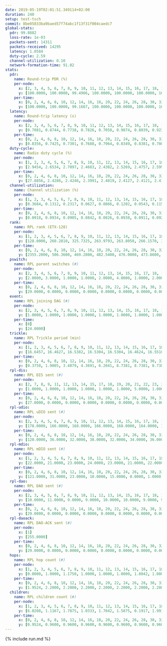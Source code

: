 ```yaml
---
date: 2019-05-19T02:01:51.349114+02:00
duration: 240
setup: test-tsch
commit: 8be05833ba9baed57f74abc1f13f31f004caedc7
global-stats:
  pdr: 99.8882
  loss-rate: 1e-03
  packets-sent: 14311
  packets-received: 14295
  latency: 1.0584
  duty-cycle: 2.59
  channel-utilization: 0.10
  network-formation-time: 91.02
stats:
  pdr:
    name: Round-trip PDR (%)
    per-node:
      x: [2, 3, 4, 5, 6, 7, 8, 9, 10, 11, 12, 13, 14, 15, 16, 17, 18, 19, 20, 21, 22, 23, 24, 25]
      y: [100.0000, 100.0000, 99.4966, 100.0000, 100.0000, 100.0000, 100.0000, 100.0000, 100.0000, 99.6774, 100.0000, 100.0000, 100.0000, 100.0000, 100.0000, 99.4924, 99.8336, 100.0000, 100.0000, 99.6454, 99.8366, 99.8392, 100.0000, 99.4801]
    per-time:
      x: [0, 2, 4, 6, 8, 10, 12, 14, 16, 18, 20, 22, 24, 26, 28, 30, 32, 34, 36, 38, 40, 42, 44, 46, 48, 50, 52, 54, 56, 58, 60, 62, 64, 66, 68, 70, 72, 74, 76, 78, 80, 82, 84, 86, 88, 90, 92, 94, 96, 98, 100, 102, 104, 106, 108, 110, 112, 114, 116, 118, 120, 122, 124, 126, 128, 130, 132, 134, 136, 138, 140, 142, 144, 146, 148, 150, 152, 154, 156, 158, 160, 162, 164, 166, 168, 170, 172, 174, 176, 178, 180, 182, 184, 186, 188, 190, 192, 194, 196, 198, 200, 202, 204, 206, 208, 210, 212, 214, 216, 218, 220, 222, 224, 226, 228, 230, 232, 234, 236, 238, 240]
      y: [100.0000, 100.0000, 99.1667, 100.0000, 100.0000, 100.0000, 100.0000, 100.0000, 100.0000, 100.0000, 100.0000, 100.0000, 100.0000, 100.0000, 100.0000, 100.0000, 100.0000, 100.0000, 100.0000, 99.1667, 100.0000, 100.0000, 100.0000, 100.0000, 100.0000, 100.0000, 100.0000, 100.0000, 100.0000, 100.0000, 100.0000, 100.0000, 100.0000, 100.0000, 100.0000, 100.0000, 99.1667, 100.0000, 100.0000, 98.3333, 100.0000, 100.0000, 100.0000, 100.0000, 100.0000, 100.0000, 100.0000, 100.0000, 100.0000, 100.0000, 100.0000, 100.0000, 100.0000, 100.0000, 100.0000, 100.0000, 100.0000, 100.0000, 100.0000, 100.0000, 100.0000, 100.0000, 100.0000, 100.0000, 100.0000, 100.0000, 100.0000, 100.0000, 100.0000, 99.1667, 100.0000, 100.0000, 100.0000, 100.0000, 100.0000, 100.0000, 100.0000, 99.1667, 99.1667, 100.0000, 100.0000, 100.0000, 100.0000, 99.1667, 100.0000, 100.0000, 100.0000, 100.0000, 100.0000, 100.0000, 100.0000, 100.0000, 100.0000, 100.0000, 100.0000, 100.0000, 100.0000, 100.0000, 99.1667, 98.3333, 98.3333, 99.1667, 100.0000, 99.1667, 100.0000, 100.0000, 100.0000, 100.0000, 100.0000, 100.0000, 100.0000, 100.0000, 100.0000, 100.0000, 100.0000, 100.0000, 100.0000, 100.0000, 100.0000, 100.0000, null]
  latency:
    name: Round-trip latency (s)
    per-node:
      x: [2, 3, 4, 5, 6, 7, 8, 9, 10, 11, 12, 13, 14, 15, 16, 17, 18, 19, 20, 21, 22, 23, 24, 25]
      y: [0.7081, 0.8744, 0.7738, 0.7826, 0.7058, 0.9874, 0.8039, 0.9235, 0.8886, 0.9980, 0.8819, 0.8887, 0.9239, 1.2018, 1.0758, 1.0437, 1.2093, 1.1751, 1.1315, 1.3859, 1.3912, 1.5479, 1.4831, 1.6070]
    per-time:
      x: [0, 2, 4, 6, 8, 10, 12, 14, 16, 18, 20, 22, 24, 26, 28, 30, 32, 34, 36, 38, 40, 42, 44, 46, 48, 50, 52, 54, 56, 58, 60, 62, 64, 66, 68, 70, 72, 74, 76, 78, 80, 82, 84, 86, 88, 90, 92, 94, 96, 98, 100, 102, 104, 106, 108, 110, 112, 114, 116, 118, 120, 122, 124, 126, 128, 130, 132, 134, 136, 138, 140, 142, 144, 146, 148, 150, 152, 154, 156, 158, 160, 162, 164, 166, 168, 170, 172, 174, 176, 178, 180, 182, 184, 186, 188, 190, 192, 194, 196, 198, 200, 202, 204, 206, 208, 210, 212, 214, 216, 218, 220, 222, 224, 226, 228, 230, 232, 234, 236, 238, 240]
      y: [0.8356, 0.7425, 0.7301, 0.7688, 0.7964, 0.8349, 0.8381, 0.7084, 0.7329, 0.7254, 0.7403, 0.6918, 0.6643, 0.6839, 0.6930, 0.6774, 0.6925, 0.7305, 0.6764, 0.6808, 0.7157, 0.6532, 0.6692, 0.7330, 0.7553, 0.6954, 0.7261, 0.6448, 0.6515, 0.6878, 0.6459, 0.6473, 0.7191, 0.7220, 0.7005, 0.6875, 0.8154, 0.6841, 0.7045, 0.7015, 0.7364, 0.7083, 0.7448, 0.6960, 0.6623, 0.7300, 0.6579, 0.7551, 0.6854, 0.7721, 0.6957, 0.7142, 0.6542, 0.7946, 0.8465, 0.7148, 0.6977, 0.7266, 0.7310, 0.8798, 0.9926, 0.9191, 0.7424, 0.6925, 0.7523, 1.1071, 1.3908, 1.1225, 0.9331, 0.9011, 0.7489, 1.0993, 1.5961, 1.5131, 1.3212, 1.0928, 0.9990, 1.2136, 1.6340, 1.5812, 1.5322, 1.4428, 1.2578, 1.2079, 1.6307, 1.6177, 1.6403, 1.5836, 1.5448, 1.3700, 1.5312, 1.5876, 1.6431, 1.5228, 1.5778, 1.6063, 1.6615, 1.6676, 1.6011, 1.5592, 1.5927, 1.6083, 1.6418, 1.5992, 1.5856, 1.5782, 1.5166, 1.5312, 1.4968, 1.5298, 1.5336, 1.5204, 1.5473, 1.5214, 1.5688, 1.4987, 1.5473, 1.5547, 1.5311, 1.5586, null]
  duty-cycle:
    name: Radio duty cycle (%)
    per-node:
      x: [1, 2, 3, 4, 5, 6, 7, 8, 9, 10, 11, 12, 13, 14, 15, 16, 17, 18, 19, 20, 21, 22, 23, 24, 25]
      y: [2.9454, 2.6534, 2.7097, 2.4683, 2.4382, 2.5269, 2.4757, 2.5993, 2.5084, 2.3904, 2.4694, 2.6774, 2.5173, 2.4470, 2.5930, 2.6448, 2.5814, 2.6555, 2.6470, 2.7803, 2.6989, 2.6790, 2.7354, 2.7379, 2.7592]
    per-time:
      x: [0, 2, 4, 6, 8, 10, 12, 14, 16, 18, 20, 22, 24, 26, 28, 30, 32, 34, 36, 38, 40, 42, 44, 46, 48, 50, 52, 54, 56, 58, 60, 62, 64, 66, 68, 70, 72, 74, 76, 78, 80, 82, 84, 86, 88, 90, 92, 94, 96, 98, 100, 102, 104, 106, 108, 110, 112, 114, 116, 118, 120, 122, 124, 126, 128, 130, 132, 134, 136, 138, 140, 142, 144, 146, 148, 150, 152, 154, 156, 158, 160, 162, 164, 166, 168, 170, 172, 174, 176, 178, 180, 182, 184, 186, 188, 190, 192, 194, 196, 198, 200, 202, 204, 206, 208, 210, 212, 214, 216, 218, 220, 222, 224, 226, 228, 230, 232, 234, 236, 238, 240]
      y: [27.8856, 2.4286, 2.4246, 2.3991, 2.4019, 2.4127, 2.4121, 2.4176, 2.3959, 2.3988, 2.3993, 2.3872, 2.4014, 2.3907, 2.4208, 2.4036, 2.3994, 2.4032, 2.3899, 2.3979, 2.3898, 2.3851, 2.4001, 2.4072, 2.4009, 2.3956, 2.4063, 2.4108, 2.4092, 2.3955, 2.3890, 2.3986, 2.3943, 2.3987, 2.4022, 2.3966, 2.3914, 2.4005, 2.3896, 2.7476, 2.4169, 2.4229, 2.3173, 2.3972, 2.3833, 2.3968, 2.3980, 2.3957, 2.4009, 2.3903, 2.3992, 2.3938, 2.4032, 2.3923, 2.4014, 2.3939, 2.3988, 2.4058, 2.4213, 2.3896, 2.3915, 2.3973, 2.3926, 2.3923, 2.3820, 2.3938, 2.4085, 2.3933, 2.4112, 2.3931, 2.3872, 2.4011, 2.4130, 2.3942, 2.3986, 2.3973, 2.4149, 2.4189, 2.4241, 2.4070, 2.4095, 2.4012, 2.4080, 2.4283, 2.4182, 2.4233, 2.4244, 2.4206, 2.4042, 2.3989, 2.4002, 2.3897, 2.3957, 2.4198, 2.3854, 2.4062, 2.4083, 2.4208, 2.4135, 2.4176, 2.4013, 2.4189, 2.4103, 2.4464, 2.4201, 2.4208, 2.4118, 2.4055, 2.3996, 2.3903, 2.4031, 2.3912, 2.4116, 2.4008, 2.4058, 2.4045, 2.3988, 2.4084, 2.4196, 2.3894, null]
  channel-utilization:
    name: Channel utilization (%)
    per-node:
      x: [1, 2, 3, 4, 5, 6, 7, 8, 9, 10, 11, 12, 13, 14, 15, 16, 17, 18, 19, 20, 21, 22, 23, 24, 25]
      y: [0.3684, 0.1312, 0.2317, 0.0627, 0.0866, 0.1202, 0.0543, 0.1154, 0.0311, 0.0362, 0.0368, 0.0453, 0.1306, 0.0412, 0.1031, 0.1203, 0.0807, 0.0543, 0.0409, 0.0501, 0.0609, 0.0601, 0.0341, 0.0321, 0.0325]
    per-time:
      x: [0, 2, 4, 6, 8, 10, 12, 14, 16, 18, 20, 22, 24, 26, 28, 30, 32, 34, 36, 38, 40, 42, 44, 46, 48, 50, 52, 54, 56, 58, 60, 62, 64, 66, 68, 70, 72, 74, 76, 78, 80, 82, 84, 86, 88, 90, 92, 94, 96, 98, 100, 102, 104, 106, 108, 110, 112, 114, 116, 118, 120, 122, 124, 126, 128, 130, 132, 134, 136, 138, 140, 142, 144, 146, 148, 150, 152, 154, 156, 158, 160, 162, 164, 166, 168, 170, 172, 174, 176, 178, 180, 182, 184, 186, 188, 190, 192, 194, 196, 198, 200, 202, 204, 206, 208, 210, 212, 214, 216, 218, 220, 222, 224, 226, 228, 230, 232, 234, 236, 238, 240]
      y: [0.0918, 0.0934, 0.0905, 0.0842, 0.0826, 0.0938, 0.0911, 0.0920, 0.0796, 0.0850, 0.0853, 0.0794, 0.0859, 0.0790, 0.0917, 0.0834, 0.0831, 0.0876, 0.0793, 0.0839, 0.0810, 0.0786, 0.0825, 0.0857, 0.0872, 0.0821, 0.0886, 0.0913, 0.0905, 0.0830, 0.0815, 0.0810, 0.0834, 0.0850, 0.0862, 0.0832, 0.0835, 0.0871, 0.0809, 0.2618, 0.0877, 0.0890, 0.0326, 0.0826, 0.0783, 0.0832, 0.0842, 0.0825, 0.0846, 0.0798, 0.0826, 0.0803, 0.0847, 0.0802, 0.0851, 0.0815, 0.0833, 0.0849, 0.0943, 0.0795, 0.0795, 0.0827, 0.0815, 0.0817, 0.0762, 0.0813, 0.0872, 0.0811, 0.0878, 0.0800, 0.0780, 0.0853, 0.0910, 0.0811, 0.0832, 0.0818, 0.0897, 0.0924, 0.0943, 0.0884, 0.0887, 0.0857, 0.0901, 0.0954, 0.0945, 0.0944, 0.0936, 0.0944, 0.0863, 0.0843, 0.0856, 0.0802, 0.0831, 0.0930, 0.0773, 0.0878, 0.0878, 0.0950, 0.0910, 0.0936, 0.0846, 0.0906, 0.0870, 0.1025, 0.0913, 0.0922, 0.0890, 0.0856, 0.0833, 0.0781, 0.0819, 0.0784, 0.0875, 0.0826, 0.0861, 0.0854, 0.0832, 0.0869, 0.0913, 0.0780, null]
  rank:
    name: RPL rank (ETX-128)
    per-node:
      x: [1, 2, 3, 4, 5, 6, 7, 8, 9, 10, 11, 12, 13, 14, 15, 16, 17, 18, 19, 20, 21, 22, 23, 24, 25]
      y: [128.0000, 260.2810, 325.7325, 263.9793, 263.8050, 266.1570, 383.0451, 303.0788, 441.6570, 404.6556, 457.9918, 405.2213, 399.4544, 443.5267, 462.3566, 487.0364, 454.0658, 569.2540, 826.6393, 598.5968, 877.4756, 621.0486, 713.5447, 724.4480, 722.8571]
    per-time:
      x: [0, 2, 4, 6, 8, 10, 12, 14, 16, 18, 20, 22, 24, 26, 28, 30, 32, 34, 36, 38, 40, 42, 44, 46, 48, 50, 52, 54, 56, 58, 60, 62, 64, 66, 68, 70, 72, 74, 76, 78, 80, 82, 84, 86, 88, 90, 92, 94, 96, 98, 100, 102, 104, 106, 108, 110, 112, 114, 116, 118, 120, 122, 124, 126, 128, 130, 132, 134, 136, 138, 140, 142, 144, 146, 148, 150, 152, 154, 156, 158, 160, 162, 164, 166, 168, 170, 172, 174, 176, 178, 180, 182, 184, 186, 188, 190, 192, 194, 196, 198, 200, 202, 204, 206, 208, 210, 212, 214, 216, 218, 220, 222, 224, 226, 228, 230, 232, 234, 236, 238, 240]
      y: [2355.2000, 506.3600, 469.2800, 482.5400, 476.0000, 473.8600, 475.6400, 468.0000, 452.7400, 446.2353, 443.3529, 441.3200, 437.0980, 435.6000, 436.1400, 433.4000, 431.6600, 434.0200, 431.6600, 433.5200, 443.3000, 454.2157, 469.1200, 482.0800, 477.2200, 480.4314, 473.2400, 492.3393, 466.7451, 449.8200, 445.2200, 441.2200, 441.1400, 443.1200, 443.3600, 442.2800, 441.3200, 464.5882, 449.3800, 423.0873, 407.4877, 390.4742, 399.9067, 440.2800, 436.9400, 436.5000, 435.8400, 435.3400, 436.6667, 430.2600, 432.1569, 429.5600, 434.1000, 450.8000, 452.4200, 451.3400, 446.7000, 448.3137, 445.4231, 432.6400, 432.8400, 431.9600, 431.5600, 433.0200, 433.7451, 428.4118, 425.7800, 427.6400, 428.4200, 429.2000, 432.4400, 440.4151, 445.6667, 438.6600, 444.8431, 442.1800, 446.4800, 454.7308, 461.2157, 460.6346, 456.5000, 451.3400, 456.4615, 451.3077, 456.2200, 460.2800, 468.8000, 464.2200, 471.0943, 455.3200, 454.2353, 454.8269, 450.1373, 447.7000, 445.7800, 455.7692, 445.4706, 457.0755, 466.9811, 472.1569, 472.6731, 479.5000, 479.9600, 473.5556, 468.8077, 470.9400, 475.9273, 452.4510, 447.2200, 448.8000, 445.1200, 444.5600, 448.9400, 447.8400, 446.9412, 440.8200, 442.6471, 447.0000, 463.0385, 459.3137, null]
  pswitch:
    name: RPL parent switches (#)
    per-node:
      x: [2, 3, 4, 5, 6, 7, 8, 9, 10, 11, 12, 13, 14, 15, 16, 17, 18, 19, 20, 21, 22, 23, 24, 25]
      y: [2.0000, 3.0000, 1.0000, 1.0000, 2.0000, 4.0000, 1.0000, 2.0000, 1.0000, 3.0000, 4.0000, 4.0000, 3.0000, 4.0000, 7.0000, 3.0000, 8.0000, 4.0000, 9.0000, 6.0000, 7.0000, 7.0000, 11.0000, 6.0000]
    per-time:
      x: [0, 2, 4, 6, 8, 10, 12, 14, 16, 18, 20, 22, 24, 26, 28, 30, 32, 34, 36, 38, 40, 42, 44, 46, 48, 50, 52, 54, 56, 58, 60, 62, 64, 66, 68, 70, 72, 74, 76, 78, 80, 82, 84, 86, 88, 90, 92, 94, 96, 98, 100, 102, 104, 106, 108, 110, 112, 114, 116, 118, 120, 122, 124, 126, 128, 130, 132, 134, 136, 138, 140, 142, 144, 146, 148, 150, 152, 154, 156, 158, 160, 162, 164, 166, 168, 170, 172, 174, 176, 178, 180, 182, 184, 186, 188, 190, 192, 194, 196, 198, 200, 202, 204, 206, 208, 210, 212, 214, 216, 218, 220, 222, 224, 226, 228, 230, 232, 234, 236, 238]
      y: [29.0000, 0.0000, 0.0000, 0.0000, 0.0000, 0.0000, 0.0000, 0.0000, 0.0000, 1.0000, 1.0000, 0.0000, 1.0000, 0.0000, 0.0000, 0.0000, 0.0000, 0.0000, 0.0000, 0.0000, 0.0000, 1.0000, 0.0000, 0.0000, 0.0000, 1.0000, 0.0000, 6.0000, 1.0000, 0.0000, 0.0000, 0.0000, 0.0000, 0.0000, 0.0000, 0.0000, 0.0000, 1.0000, 0.0000, 0.0000, 3.0000, 1.0000, 0.0000, 0.0000, 0.0000, 0.0000, 0.0000, 0.0000, 1.0000, 0.0000, 1.0000, 0.0000, 0.0000, 0.0000, 0.0000, 0.0000, 0.0000, 1.0000, 2.0000, 0.0000, 0.0000, 0.0000, 0.0000, 0.0000, 1.0000, 1.0000, 0.0000, 0.0000, 0.0000, 0.0000, 0.0000, 3.0000, 1.0000, 0.0000, 1.0000, 0.0000, 0.0000, 2.0000, 1.0000, 2.0000, 0.0000, 0.0000, 2.0000, 2.0000, 0.0000, 0.0000, 0.0000, 0.0000, 3.0000, 0.0000, 1.0000, 2.0000, 1.0000, 0.0000, 0.0000, 2.0000, 1.0000, 3.0000, 3.0000, 1.0000, 2.0000, 0.0000, 0.0000, 4.0000, 2.0000, 0.0000, 5.0000, 1.0000, 0.0000, 0.0000, 0.0000, 0.0000, 0.0000, 0.0000, 1.0000, 0.0000, 1.0000, 0.0000, 2.0000, 1.0000]
  event:
    name: RPL joining DAG (#)
    per-node:
      x: [2, 3, 4, 5, 6, 7, 8, 9, 10, 11, 12, 13, 14, 15, 16, 17, 18, 19, 20, 21, 22, 23, 24, 25]
      y: [1.0000, 1.0000, 1.0000, 1.0000, 1.0000, 1.0000, 1.0000, 1.0000, 1.0000, 1.0000, 1.0000, 1.0000, 1.0000, 1.0000, 1.0000, 1.0000, 1.0000, 1.0000, 1.0000, 1.0000, 1.0000, 1.0000, 1.0000, 1.0000]
    per-time:
      x: [0]
      y: [24.0000]
  trickle:
    name: RPL Trickle period (min)
    per-node:
      x: [1, 2, 3, 4, 5, 6, 7, 8, 9, 10, 11, 12, 13, 14, 15, 16, 17, 18, 19, 20, 21, 22, 23, 24, 25]
      y: [16.6457, 16.4627, 16.5382, 16.5304, 16.5304, 16.4624, 16.5510, 16.5304, 16.5338, 16.5304, 16.5382, 16.5368, 17.3427, 16.4610, 16.4663, 16.5460, 16.5472, 16.5497, 16.5345, 16.6023, 16.5422, 16.4758, 16.5952, 16.6093, 16.5916]
    per-time:
      x: [0, 2, 4, 6, 8, 10, 12, 14, 16, 18, 20, 22, 24, 26, 28, 30, 32, 34, 36, 38, 40, 42, 44, 46, 48, 50, 52, 54, 56, 58, 60, 62, 64, 66, 68, 70, 72, 74, 76, 78, 80, 82, 84, 86, 88, 90, 92, 94, 96, 98, 100, 102, 104, 106, 108, 110, 112, 114, 116, 118, 120, 122, 124, 126, 128, 130, 132, 134, 136, 138, 140, 142, 144, 146, 148, 150, 152, 154, 156, 158, 160, 162, 164, 166, 168, 170, 172, 174, 176, 178, 180, 182, 184, 186, 188, 190, 192, 194, 196, 198, 200, 202, 204, 206, 208, 210, 212, 214, 216, 218, 220, 222, 224, 226, 228, 230, 232, 234, 236, 238, 240]
      y: [0.3750, 1.9005, 3.4079, 4.3691, 6.2041, 8.7381, 8.7381, 8.7381, 8.9129, 17.4763, 17.4763, 17.4763, 17.4763, 17.4763, 17.4763, 17.4763, 17.4763, 17.4763, 17.4763, 17.4763, 17.4763, 17.4763, 17.4763, 17.4763, 17.4763, 17.4763, 17.4763, 17.4763, 17.4763, 17.4763, 17.4763, 17.4763, 17.4763, 17.4763, 17.4763, 17.4763, 17.4763, 17.4763, 17.4763, 17.4763, 17.4763, 17.4763, 17.4763, 17.4763, 17.4763, 17.4763, 17.4763, 17.4763, 17.4763, 17.4763, 17.4763, 17.4763, 17.4763, 17.4763, 17.4763, 17.4763, 17.4763, 17.4763, 17.4763, 17.4763, 17.4763, 17.4763, 17.4763, 17.4763, 17.4763, 17.4763, 17.4763, 17.4763, 17.4763, 17.4763, 17.4763, 17.4763, 17.4763, 17.4763, 17.4763, 17.4763, 17.4763, 17.4763, 17.4763, 17.4763, 17.4763, 17.4763, 17.4763, 17.4763, 17.4763, 17.4763, 17.4763, 17.4763, 17.4763, 17.4763, 17.4763, 17.4763, 17.4763, 17.4763, 17.4763, 17.4763, 17.4763, 17.4763, 17.4763, 17.4763, 17.4763, 17.4763, 17.4763, 17.4763, 17.4763, 17.4763, 17.4763, 17.4763, 17.4763, 17.4763, 17.4763, 17.4763, 17.4763, 17.4763, 17.4763, 17.4763, 17.4763, 17.4763, 17.4763, 17.4763, null]
  rpl-dis:
    name: RPL DIS sent (#)
    per-node:
      x: [2, 7, 8, 9, 11, 12, 13, 14, 15, 17, 18, 19, 20, 21, 22, 23, 24, 25]
      y: [1.0000, 1.0000, 1.0000, 1.0000, 1.0000, 1.0000, 5.0000, 1.0000, 1.0000, 1.0000, 2.0000, 2.0000, 2.0000, 3.0000, 2.0000, 3.0000, 2.0000, 2.0000]
    per-time:
      x: [0, 2, 4, 6, 8, 10, 12, 14, 16, 18, 20, 22, 24, 26, 28, 30, 32, 34, 36, 38, 40, 42, 44, 46, 48, 50, 52, 54, 56, 58, 60, 62, 64, 66, 68, 70, 72, 74, 76, 78, 80, 82, 84]
      y: [27.0000, 0.0000, 0.0000, 0.0000, 0.0000, 0.0000, 0.0000, 0.0000, 0.0000, 0.0000, 0.0000, 0.0000, 0.0000, 0.0000, 0.0000, 0.0000, 0.0000, 0.0000, 0.0000, 0.0000, 0.0000, 0.0000, 0.0000, 0.0000, 0.0000, 0.0000, 0.0000, 0.0000, 0.0000, 0.0000, 0.0000, 0.0000, 0.0000, 0.0000, 0.0000, 0.0000, 0.0000, 0.0000, 0.0000, 0.0000, 2.0000, 1.0000, 2.0000]
  rpl-udio:
    name: RPL uDIO sent (#)
    per-node:
      x: [2, 3, 4, 5, 6, 7, 8, 9, 10, 11, 12, 13, 14, 15, 16, 17, 18, 19, 20, 21, 22, 23, 24, 25]
      y: [178.0000, 166.0000, 168.0000, 166.0000, 168.0000, 164.0000, 165.0000, 164.0000, 175.0000, 164.0000, 163.0000, 173.0000, 174.0000, 163.0000, 170.0000, 159.0000, 171.0000, 170.0000, 166.0000, 160.0000, 162.0000, 164.0000, 172.0000, 161.0000]
    per-time:
      x: [0, 2, 4, 6, 8, 10, 12, 14, 16, 18, 20, 22, 24, 26, 28, 30, 32, 34, 36, 38, 40, 42, 44, 46, 48, 50, 52, 54, 56, 58, 60, 62, 64, 66, 68, 70, 72, 74, 76, 78, 80, 82, 84, 86, 88, 90, 92, 94, 96, 98, 100, 102, 104, 106, 108, 110, 112, 114, 116, 118, 120, 122, 124, 126, 128, 130, 132, 134, 136, 138, 140, 142, 144, 146, 148, 150, 152, 154, 156, 158, 160, 162, 164, 166, 168, 170, 172, 174, 176, 178, 180, 182, 184, 186, 188, 190, 192, 194, 196, 198, 200, 202, 204, 206, 208, 210, 212, 214, 216, 218, 220, 222, 224, 226, 228, 230, 232, 234, 236, 238, 240]
      y: [120.0000, 36.0000, 32.0000, 38.0000, 32.0000, 34.0000, 36.0000, 31.0000, 38.0000, 34.0000, 37.0000, 26.0000, 37.0000, 33.0000, 35.0000, 30.0000, 33.0000, 31.0000, 34.0000, 30.0000, 31.0000, 32.0000, 36.0000, 37.0000, 31.0000, 25.0000, 40.0000, 26.0000, 36.0000, 28.0000, 35.0000, 35.0000, 30.0000, 34.0000, 30.0000, 32.0000, 28.0000, 34.0000, 31.0000, 47.0000, 34.0000, 38.0000, 29.0000, 35.0000, 29.0000, 35.0000, 34.0000, 31.0000, 31.0000, 31.0000, 33.0000, 34.0000, 34.0000, 38.0000, 23.0000, 37.0000, 33.0000, 38.0000, 29.0000, 32.0000, 30.0000, 32.0000, 31.0000, 35.0000, 32.0000, 27.0000, 36.0000, 27.0000, 31.0000, 32.0000, 33.0000, 34.0000, 32.0000, 29.0000, 35.0000, 35.0000, 28.0000, 31.0000, 35.0000, 31.0000, 35.0000, 30.0000, 32.0000, 33.0000, 33.0000, 32.0000, 35.0000, 33.0000, 33.0000, 37.0000, 36.0000, 32.0000, 34.0000, 33.0000, 34.0000, 30.0000, 29.0000, 39.0000, 34.0000, 34.0000, 33.0000, 31.0000, 30.0000, 31.0000, 33.0000, 34.0000, 30.0000, 30.0000, 33.0000, 31.0000, 32.0000, 32.0000, 28.0000, 35.0000, 31.0000, 32.0000, 33.0000, 32.0000, 30.0000, 27.0000, 1.0000]
  rpl-mdio:
    name: RPL mDIO sent (#)
    per-node:
      x: [1, 2, 3, 4, 5, 6, 7, 8, 9, 10, 11, 12, 13, 14, 15, 16, 17, 18, 19, 20, 21, 22, 23, 24, 25]
      y: [22.0000, 21.0000, 23.0000, 24.0000, 23.0000, 21.0000, 22.0000, 20.0000, 20.0000, 22.0000, 22.0000, 20.0000, 23.0000, 22.0000, 22.0000, 22.0000, 20.0000, 23.0000, 21.0000, 21.0000, 20.0000, 20.0000, 21.0000, 20.0000, 21.0000]
    per-time:
      x: [0, 2, 4, 6, 8, 10, 12, 14, 16, 18, 20, 22, 24, 26, 28, 30, 32, 34, 36, 38, 40, 42, 44, 46, 48, 50, 52, 54, 56, 58, 60, 62, 64, 66, 68, 70, 72, 74, 76, 78, 80, 82, 84, 86, 88, 90, 92, 94, 96, 98, 100, 102, 104, 106, 108, 110, 112, 114, 116, 118, 120, 122, 124, 126, 128, 130, 132, 134, 136, 138, 140, 142, 144, 146, 148, 150, 152, 154, 156, 158, 160, 162, 164, 166, 168, 170, 172, 174, 176, 178, 180, 182, 184, 186, 188, 190, 192, 194, 196, 198, 200, 202, 204, 206, 208, 210, 212, 214, 216, 218, 220, 222, 224, 226, 228, 230, 232, 234, 236, 238]
      y: [121.0000, 31.0000, 23.0000, 10.0000, 15.0000, 0.0000, 1.0000, 5.0000, 16.0000, 3.0000, 0.0000, 0.0000, 0.0000, 2.0000, 8.0000, 9.0000, 4.0000, 2.0000, 0.0000, 0.0000, 0.0000, 0.0000, 10.0000, 7.0000, 2.0000, 3.0000, 3.0000, 0.0000, 0.0000, 0.0000, 0.0000, 4.0000, 3.0000, 8.0000, 6.0000, 4.0000, 0.0000, 0.0000, 0.0000, 7.0000, 7.0000, 4.0000, 2.0000, 5.0000, 0.0000, 0.0000, 0.0000, 0.0000, 2.0000, 5.0000, 9.0000, 5.0000, 4.0000, 0.0000, 0.0000, 0.0000, 0.0000, 4.0000, 5.0000, 4.0000, 7.0000, 5.0000, 0.0000, 0.0000, 0.0000, 1.0000, 6.0000, 3.0000, 9.0000, 5.0000, 1.0000, 0.0000, 0.0000, 0.0000, 3.0000, 5.0000, 8.0000, 4.0000, 5.0000, 0.0000, 0.0000, 0.0000, 0.0000, 9.0000, 2.0000, 4.0000, 7.0000, 3.0000, 0.0000, 0.0000, 0.0000, 0.0000, 2.0000, 8.0000, 3.0000, 6.0000, 6.0000, 0.0000, 0.0000, 0.0000, 0.0000, 9.0000, 3.0000, 8.0000, 3.0000, 2.0000, 0.0000, 0.0000, 0.0000, 3.0000, 12.0000, 3.0000, 4.0000, 3.0000, 0.0000, 0.0000, 0.0000, 0.0000, 6.0000, 5.0000]
  rpl-dao:
    name: RPL DAO sent (#)
    per-node:
      x: [2, 3, 4, 5, 6, 7, 8, 9, 10, 11, 12, 13, 14, 15, 16, 17, 18, 19, 20, 21, 22, 23, 24, 25]
      y: [10.0000, 11.0000, 9.0000, 9.0000, 10.0000, 10.0000, 9.0000, 9.0000, 9.0000, 10.0000, 11.0000, 12.0000, 10.0000, 11.0000, 12.0000, 9.0000, 12.0000, 10.0000, 13.0000, 11.0000, 12.0000, 11.0000, 15.0000, 12.0000]
    per-time:
      x: [0, 2, 4, 6, 8, 10, 12, 14, 16, 18, 20, 22, 24, 26, 28, 30, 32, 34, 36, 38, 40, 42, 44, 46, 48, 50, 52, 54, 56, 58, 60, 62, 64, 66, 68, 70, 72, 74, 76, 78, 80, 82, 84, 86, 88, 90, 92, 94, 96, 98, 100, 102, 104, 106, 108, 110, 112, 114, 116, 118, 120, 122, 124, 126, 128, 130, 132, 134, 136, 138, 140, 142, 144, 146, 148, 150, 152, 154, 156, 158, 160, 162, 164, 166, 168, 170, 172, 174, 176, 178, 180, 182, 184, 186, 188, 190, 192, 194, 196, 198, 200, 202, 204, 206, 208, 210, 212, 214, 216, 218, 220, 222, 224, 226, 228, 230, 232, 234, 236, 238, 240]
      y: [29.0000, 0.0000, 0.0000, 0.0000, 0.0000, 0.0000, 0.0000, 0.0000, 0.0000, 1.0000, 1.0000, 0.0000, 1.0000, 0.0000, 20.0000, 1.0000, 0.0000, 0.0000, 0.0000, 0.0000, 0.0000, 1.0000, 0.0000, 1.0000, 1.0000, 1.0000, 1.0000, 5.0000, 13.0000, 2.0000, 0.0000, 0.0000, 0.0000, 0.0000, 0.0000, 0.0000, 0.0000, 1.0000, 2.0000, 1.0000, 5.0000, 2.0000, 9.0000, 5.0000, 0.0000, 0.0000, 0.0000, 0.0000, 1.0000, 0.0000, 1.0000, 0.0000, 2.0000, 1.0000, 5.0000, 0.0000, 6.0000, 9.0000, 2.0000, 0.0000, 0.0000, 0.0000, 1.0000, 0.0000, 1.0000, 1.0000, 2.0000, 0.0000, 4.0000, 1.0000, 2.0000, 14.0000, 1.0000, 0.0000, 1.0000, 0.0000, 0.0000, 4.0000, 0.0000, 2.0000, 2.0000, 0.0000, 3.0000, 4.0000, 2.0000, 4.0000, 5.0000, 0.0000, 3.0000, 0.0000, 1.0000, 3.0000, 1.0000, 2.0000, 0.0000, 3.0000, 3.0000, 4.0000, 2.0000, 5.0000, 5.0000, 0.0000, 0.0000, 6.0000, 3.0000, 2.0000, 6.0000, 1.0000, 0.0000, 1.0000, 1.0000, 0.0000, 2.0000, 1.0000, 7.0000, 0.0000, 1.0000, 4.0000, 4.0000, 2.0000, 0.0000]
  rpl-daoack:
    name: RPL DAO-ACK sent (#)
    per-node:
      x: [1]
      y: [255.0000]
    per-time:
      x: [0, 2, 4, 6, 8, 10, 12, 14, 16, 18, 20, 22, 24, 26, 28, 30, 32, 34, 36, 38, 40, 42, 44, 46, 48, 50, 52, 54, 56, 58, 60, 62, 64, 66, 68, 70, 72, 74, 76, 78, 80, 82, 84, 86, 88, 90, 92, 94, 96, 98, 100, 102, 104, 106, 108, 110, 112, 114, 116, 118, 120, 122, 124, 126, 128, 130, 132, 134, 136, 138, 140, 142, 144, 146, 148, 150, 152, 154, 156, 158, 160, 162, 164, 166, 168, 170, 172, 174, 176, 178, 180, 182, 184, 186, 188, 190, 192, 194, 196, 198, 200, 202, 204, 206, 208, 210, 212, 214, 216, 218, 220, 222, 224, 226, 228, 230, 232, 234, 236, 238, 240]
      y: [29.0000, 0.0000, 0.0000, 0.0000, 0.0000, 0.0000, 0.0000, 0.0000, 0.0000, 1.0000, 1.0000, 0.0000, 1.0000, 0.0000, 19.0000, 2.0000, 0.0000, 0.0000, 0.0000, 0.0000, 0.0000, 1.0000, 0.0000, 1.0000, 1.0000, 1.0000, 1.0000, 5.0000, 13.0000, 2.0000, 0.0000, 0.0000, 0.0000, 0.0000, 0.0000, 0.0000, 0.0000, 1.0000, 2.0000, 1.0000, 5.0000, 2.0000, 9.0000, 5.0000, 0.0000, 0.0000, 0.0000, 0.0000, 1.0000, 0.0000, 1.0000, 0.0000, 2.0000, 1.0000, 5.0000, 0.0000, 6.0000, 9.0000, 2.0000, 0.0000, 0.0000, 0.0000, 1.0000, 0.0000, 1.0000, 1.0000, 2.0000, 0.0000, 4.0000, 1.0000, 2.0000, 13.0000, 2.0000, 0.0000, 1.0000, 0.0000, 0.0000, 3.0000, 1.0000, 2.0000, 2.0000, 0.0000, 3.0000, 4.0000, 2.0000, 4.0000, 5.0000, 0.0000, 3.0000, 0.0000, 1.0000, 3.0000, 1.0000, 1.0000, 1.0000, 3.0000, 3.0000, 4.0000, 2.0000, 4.0000, 5.0000, 0.0000, 0.0000, 6.0000, 3.0000, 2.0000, 5.0000, 1.0000, 0.0000, 1.0000, 0.0000, 1.0000, 2.0000, 1.0000, 7.0000, 0.0000, 1.0000, 4.0000, 4.0000, 2.0000, 0.0000]
  hops:
    name: RPL hop count (#)
    per-node:
      x: [1, 2, 3, 4, 5, 6, 7, 8, 9, 10, 11, 12, 13, 14, 15, 16, 17, 18, 19, 20, 21, 22, 23, 24, 25]
      y: [0.0000, 1.0000, 1.1750, 1.0000, 1.0000, 1.0000, 1.8042, 1.0000, 2.0792, 2.0000, 2.0583, 2.0000, 2.0000, 2.1000, 2.1875, 2.2208, 2.0000, 3.0000, 3.0000, 3.0084, 3.2887, 3.1883, 4.1297, 4.0544, 4.0000]
    per-time:
      x: [0, 2, 4, 6, 8, 10, 12, 14, 16, 18, 20, 22, 24, 26, 28, 30, 32, 34, 36, 38, 40, 42, 44, 46, 48, 50, 52, 54, 56, 58, 60, 62, 64, 66, 68, 70, 72, 74, 76, 78, 80, 82, 84, 86, 88, 90, 92, 94, 96, 98, 100, 102, 104, 106, 108, 110, 112, 114, 116, 118, 120, 122, 124, 126, 128, 130, 132, 134, 136, 138, 140, 142, 144, 146, 148, 150, 152, 154, 156, 158, 160, 162, 164, 166, 168, 170, 172, 174, 176, 178, 180, 182, 184, 186, 188, 190, 192, 194, 196, 198, 200, 202, 204, 206, 208, 210, 212, 214, 216, 218, 220, 222, 224, 226, 228, 230, 232, 234, 236, 238]
      y: [1.9524, 2.2000, 2.2000, 2.2000, 2.2000, 2.2000, 2.2000, 2.2000, 2.2000, 2.1800, 2.1600, 2.1600, 2.1400, 2.1200, 2.1200, 2.1200, 2.1200, 2.1200, 2.1200, 2.1200, 2.1200, 2.1200, 2.1200, 2.1200, 2.1200, 2.1200, 2.1200, 2.1200, 2.1200, 2.1200, 2.1200, 2.1200, 2.1200, 2.1200, 2.1200, 2.1200, 2.1200, 2.1200, 2.1200, 2.1200, 2.1200, 2.1400, 2.1600, 2.1600, 2.1600, 2.1600, 2.1600, 2.1600, 2.1400, 2.1200, 2.1200, 2.1200, 2.1200, 2.1200, 2.1200, 2.1200, 2.1200, 2.1200, 2.1200, 2.1200, 2.1200, 2.1200, 2.1200, 2.1200, 2.1200, 2.1200, 2.1200, 2.1200, 2.1200, 2.1200, 2.1200, 2.1200, 2.1200, 2.1200, 2.1200, 2.1200, 2.1200, 2.2000, 2.2800, 2.2800, 2.2800, 2.2800, 2.3200, 2.3200, 2.3200, 2.3200, 2.3200, 2.3200, 2.3000, 2.2800, 2.2400, 2.2000, 2.2000, 2.2000, 2.2000, 2.1600, 2.1400, 2.2200, 2.3000, 2.3200, 2.2800, 2.2800, 2.2800, 2.2800, 2.2400, 2.2400, 2.2400, 2.2000, 2.2000, 2.2000, 2.2000, 2.2000, 2.2000, 2.2000, 2.1800, 2.1600, 2.1600, 2.1600, 2.1600, 2.1600]
  children:
    name: RPL children count (#)
    per-node:
      x: [1, 2, 3, 4, 5, 6, 7, 8, 9, 10, 11, 12, 13, 14, 15, 16, 17, 18, 19, 20, 21, 22, 23, 24, 25]
      y: [6.0208, 1.1167, 1.7875, 1.0333, 1.7042, 1.5875, 0.1917, 1.9917, 0.0000, 0.0583, 0.0000, 0.1917, 1.5542, 0.2333, 1.2083, 1.7083, 0.5292, 0.6527, 0.2427, 0.5272, 0.9079, 0.7322, 0.0000, 0.0000, 0.0000]
    per-time:
      x: [0, 2, 4, 6, 8, 10, 12, 14, 16, 18, 20, 22, 24, 26, 28, 30, 32, 34, 36, 38, 40, 42, 44, 46, 48, 50, 52, 54, 56, 58, 60, 62, 64, 66, 68, 70, 72, 74, 76, 78, 80, 82, 84, 86, 88, 90, 92, 94, 96, 98, 100, 102, 104, 106, 108, 110, 112, 114, 116, 118, 120, 122, 124, 126, 128, 130, 132, 134, 136, 138, 140, 142, 144, 146, 148, 150, 152, 154, 156, 158, 160, 162, 164, 166, 168, 170, 172, 174, 176, 178, 180, 182, 184, 186, 188, 190, 192, 194, 196, 198, 200, 202, 204, 206, 208, 210, 212, 214, 216, 218, 220, 222, 224, 226, 228, 230, 232, 234, 236, 238]
      y: [0.9524, 0.9600, 0.9600, 0.9600, 0.9600, 0.9600, 0.9600, 0.9600, 0.9600, 0.9600, 0.9600, 0.9600, 0.9600, 0.9600, 0.9600, 0.9600, 0.9600, 0.9600, 0.9600, 0.9600, 0.9600, 0.9600, 0.9600, 0.9600, 0.9600, 0.9600, 0.9600, 0.9600, 0.9600, 0.9600, 0.9600, 0.9600, 0.9600, 0.9600, 0.9600, 0.9600, 0.9600, 0.9600, 0.9600, 0.9600, 0.9600, 0.9600, 0.9600, 0.9600, 0.9600, 0.9600, 0.9600, 0.9600, 0.9600, 0.9600, 0.9600, 0.9600, 0.9600, 0.9600, 0.9600, 0.9600, 0.9600, 0.9600, 0.9600, 0.9600, 0.9600, 0.9600, 0.9600, 0.9600, 0.9600, 0.9600, 0.9600, 0.9600, 0.9600, 0.9600, 0.9600, 0.9600, 0.9600, 0.9600, 0.9600, 0.9600, 0.9600, 0.9600, 0.9600, 0.9600, 0.9600, 0.9600, 0.9600, 0.9600, 0.9600, 0.9600, 0.9600, 0.9600, 0.9600, 0.9600, 0.9600, 0.9600, 0.9600, 0.9600, 0.9600, 0.9600, 0.9600, 0.9600, 0.9600, 0.9600, 0.9600, 0.9600, 0.9600, 0.9600, 0.9600, 0.9600, 0.9600, 0.9600, 0.9600, 0.9600, 0.9600, 0.9600, 0.9600, 0.9600, 0.9600, 0.9600, 0.9600, 0.9600, 0.9600, 0.9600]
---
```


{% include run.md %}
